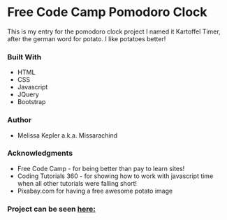 # Free Code Camp Pomodoro Clock

This is my entry for the pomodoro clock project
I named it Kartoffel Timer, after the german word for potato. I like potatoes better!

### Built With
+  HTML  
+  CSS  
+  Javascript  
+  JQuery  
+  Bootstrap  

### Author
+  Melissa Kepler a.k.a. Missarachind  

### Acknowledgments
+  Free Code Camp - for being better than pay to learn sites!  
+  Coding Tutorials 360 - for showing how to work with javascript time when all other tutorials were falling short!  
+   Pixabay.com for having a free awesome potato image

### Project can be seen [here:](https://missarachnid.github.io/fcc-pomodoro/)
